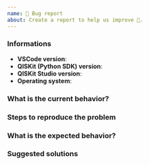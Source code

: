 ```yaml
---
name: 🐛 Bug report
about: Create a report to help us improve 🤔.
---
```


<!-- ⚠️ If you do not respect this template, your issue will be closed -->
<!-- ⚠️ Make sure to browse the opened and closed issues -->

<!-- ⚠️ Before writing your issue make sure you are using: -->
<!-- VSCode 1.23.x -->
<!-- QISKit-sdk-py ^0.5.x -->
<!-- The latest version of QISKit Studio -->

### Informations

- **VSCode version**:
- **QISKit (Python SDK) version**:
- **QISKit Studio version**:
- **Operating system**:

### What is the current behavior?



### Steps to reproduce the problem



### What is the expected behavior?



### Suggested solutions


